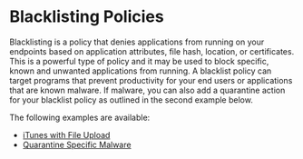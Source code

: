 [title]: # (Blacklisting Policies)
[tags]: # (deny)
[priority]: # (4600)
# Blacklisting Policies

Blacklisting is a policy that denies applications from running on your endpoints based on application attributes, file hash, location, or certificates. This is a powerful type of policy and it may be used to block specific, known and unwanted applications from running. A blacklist policy can target programs that prevent productivity for your end users or applications that are known malware. If malware, you can also add a quarantine action for your blacklist policy as outlined in the second example below.

The following examples are available:

* [iTunes with File Upload](bl-iTunes-file-up.md)
* [Quarantine Specific Malware](bl-quarantine.md)
